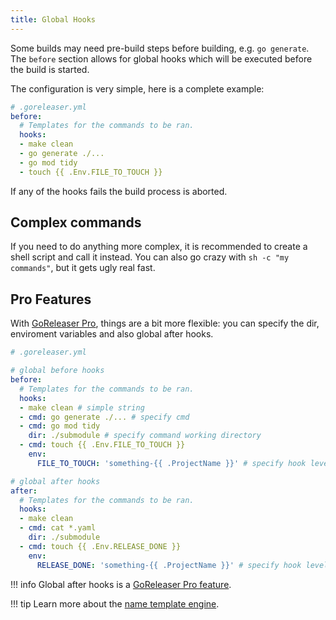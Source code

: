 ```yaml
---
title: Global Hooks
---
```


Some builds may need pre-build steps before building, e.g. `go generate`.
The `before` section allows for global hooks which will be executed before
the build is started.

The configuration is very simple, here is a complete example:

```yaml
# .goreleaser.yml
before:
  # Templates for the commands to be ran.
  hooks:
  - make clean
  - go generate ./...
  - go mod tidy
  - touch {{ .Env.FILE_TO_TOUCH }}
```

If any of the hooks fails the build process is aborted.

## Complex commands

If you need to do anything more complex, it is recommended to create a shell script and call it instead.
You can also go crazy with `sh -c "my commands"`, but it gets ugly real fast.


## Pro Features

With [GoReleaser Pro](/pro), things are a bit more flexible: you can specify the dir, enviroment variables and also global after hooks.

```yaml
# .goreleaser.yml

# global before hooks
before:
  # Templates for the commands to be ran.
  hooks:
  - make clean # simple string
  - cmd: go generate ./... # specify cmd
  - cmd: go mod tidy
    dir: ./submodule # specify command working directory
  - cmd: touch {{ .Env.FILE_TO_TOUCH }}
    env:
      FILE_TO_TOUCH: 'something-{{ .ProjectName }}' # specify hook level environment variables

# global after hooks
after:
  # Templates for the commands to be ran.
  hooks:
  - make clean
  - cmd: cat *.yaml
    dir: ./submodule
  - cmd: touch {{ .Env.RELEASE_DONE }}
    env:
      RELEASE_DONE: 'something-{{ .ProjectName }}' # specify hook level environment variables
```

!!! info
    Global after hooks is a [GoReleaser Pro feature](/pro).

!!! tip
    Learn more about the [name template engine](/customization/templates/).
